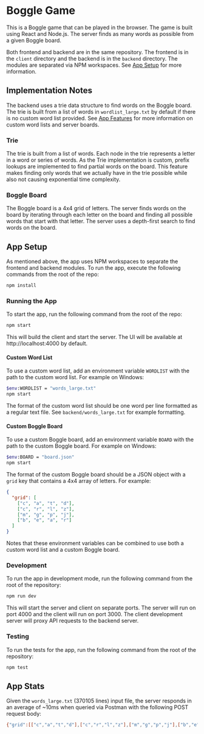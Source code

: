 # Boggle Game 
This is a Boggle game that can be played in the browser. The game is built using React and Node.js. The server finds as many words as possible from a given Boggle board.

Both frontend and backend are in the same repository. The frontend is in the `client` directory and the backend is in the `backend` directory. The modules are separated via NPM workspaces. See [App Setup](#app-setup) for more information. 

## Implementation Notes
The backend uses a trie data structure to find words on the Boggle board. The trie is built from a list of words in `wordlist_large.txt` by default if there is no custom word list provided. See [App Features](#app-features) for more information on custom word lists and server boards. 

### Trie
The trie is built from a list of words. Each node in the trie represents a letter in a word or series of words. As the Trie implementation is custom, prefix lookups are implemented to find partial words on the board. This feature makes finding only words that we actually have in the trie possible while also not causing exponential time complexity.

### Boggle Board
The Boggle board is a 4x4 grid of letters. The server finds words on the board by iterating through each letter on the board and finding all possible words that start with that letter. The server uses a depth-first search to find words on the board.

## App Setup
As mentioned above, the app uses NPM workspaces to separate the frontend and backend modules. To run the app, execute the following commands from the root of the repo:

```bash
npm install
```

### Running the App
To start the app, run the following command from the root of the repo:

```bash
npm start
```
This will build the client and start the server. The UI will be available at http://localhost:4000 by default.

#### Custom Word List
To use a custom word list, add an environment variable `WORDLIST` with the path to the custom word list. For example on Windows:

```bash
$env:WORDLIST = "words_large.txt"
npm start 
```
The format of the custom word list should be one word per line formatted as a regular text file. See `backend/words_large.txt` for example formatting.

#### Custom Boggle Board
To use a custom Boggle board, add an environment variable `BOARD` with the path to the custom Boggle board. For example on Windows:

```bash
$env:BOARD = "board.json"
npm start
```

The format of the custom Boggle board should be a JSON object with a `grid` key that contains a 4x4 array of letters. For example:

```json
{
  "grid": [
    ["c", "a", "t", "d"],
    ["c", "r", "l", "z"],
    ["m", "g", "p", "j"],
    ["b", "e", "a", "r"]
  ]
}
```

Notes that these environment variables can be combined to use both a custom word list and a custom Boggle board.

### Development
To run the app in development mode, run the following command from the root of the repository:

```bash
npm run dev
```
This will start the server and client on separate ports. The server will run on port 4000 and the client will run on port 3000. The client development server will proxy API requests to the backend server.

### Testing
To run the tests for the app, run the following command from the root of the repository:

```bash
npm test
```

## App Stats
Given the `words_large.txt` (370105 lines) input file, the server responds in an average of ~10ms when queried via Postman with the following POST request body:

```bash
{"grid":[["c","a","t","d"],["c","r","l","z"],["m","g","p","j"],["b","e","a","r"]]}
```